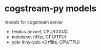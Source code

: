 cogstream-py models
===================

models for cogstream server

* ferplus (mxnet, CPU/CUDA)
* mobilenet (tflite, CPU/TPU)
* yolo (tiny-yolo v3 tflite, CPU/TPU)
